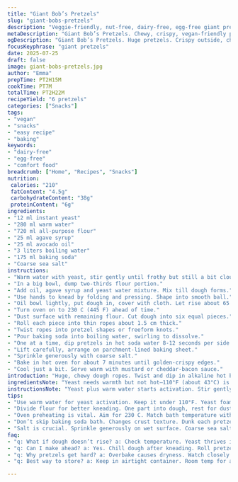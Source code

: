```yaml
---
title: "Giant Bob’s Pretzels"
slug: "giant-bobs-pretzels"
description: "Veggie-friendly, nut-free, dairy-free, egg-free giant pretzels made with instant yeast and a touch of agave syrup instead of sugar. Water and oil adjusted. Baking soda bath for crispy crust. Coarse salt tops. Baked 7 minutes. Serve with tangy mustard or spicy cheddar-bacon dip. Makes six large pretzels, chewy inside, crunchy out."
metaDescription: "Giant Bob’s Pretzels. Chewy, crispy, vegan-friendly pretzels with agave syrup for sweetness. Perfect for dipping."
ogDescription: "Giant Bob’s Pretzels. Huge pretzels. Crispy outside, chewy inside. Vegan-friendly with agave syrup. Perfect for snacks or sharing."
focusKeyphrase: "giant pretzels"
date: 2025-07-25
draft: false
image: giant-bobs-pretzels.jpg
author: "Emma"
prepTime: PT2H15M
cookTime: PT7M
totalTime: PT2H22M
recipeYield: "6 pretzels"
categories: ["Snacks"]
tags:
- "vegan"
- "snacks"
- "easy recipe"
- "baking"
keywords:
- "dairy-free"
- "egg-free"
- "comfort food"
breadcrumb: ["Home", "Recipes", "Snacks"]
nutrition: 
 calories: "210"
 fatContent: "4.5g"
 carbohydrateContent: "38g"
 proteinContent: "6g"
ingredients:
- "12 ml instant yeast"
- "280 ml warm water"
- "720 ml all-purpose flour"
- "25 ml agave syrup"
- "25 ml avocado oil"
- "3 liters boiling water"
- "175 ml baking soda"
- "Coarse sea salt"
instructions:
- "Warm water with yeast, stir gently until frothy but still a bit cloudy. No worries if some sediment remains."
- "In a big bowl, dump two-thirds flour portion."
- "Add oil, agave syrup and yeast water mixture. Mix till dough forms."
- "Use hands to knead by folding and pressing. Shape into smooth ball."
- "Oil bowl lightly, put dough in, cover with cloth. Let rise about 65 minutes."
- "Turn oven on to 230 C (445 F) ahead of time."
- "Dust surface with remaining flour. Cut dough into six equal pieces."
- "Roll each piece into thin ropes about 1.5 cm thick."
- "Twist ropes into pretzel shapes or freeform knots."
- "Pour baking soda into boiling water, swirling to dissolve."
- "One at a time, dip pretzels in hot soda water 8-12 seconds per side."
- "Lift carefully, arrange on parchment-lined baking sheet."
- "Sprinkle generously with coarse salt."
- "Bake in hot oven for about 7 minutes until golden-crispy edges."
- "Cool just a bit. Serve warm with mustard or cheddar-bacon sauce."
introduction: "Huge, chewy dough ropes. Twist and dip in alkaline hot bath—crust forms fast. Simple ingredients, unexpected tweaks. Yeast wakes up when mixed with warm water, agave adds subtle sweetness. Avocado oil for texture, soft crumb. Baking soda water creates crackly shell. Sprinkle coarse salt for flavor punch. Bake short. Six big, chewy pretzels ready to soak mustard or thick cheese dip. Great snack anytime, vegan and allergen-friendly at once. Mess up dough, knead again. No rush. Pretzels need patience and love. Perfect for sharing or solo munching. Crisp outside, fluffy inside. Salt flakes pop on crust. Warm bites with spicy or smoky dips. Bob’s touch, giant size. Pretzels as handheld comfort food."
ingredientsNote: "Yeast needs warmth but not hot—110°F (about 43°C) is fine. Agave syrup replaces brown sugar; milder, less caramel but balances yeast flavor. Avocado oil smooth, keeps dough moist without overpowering any flavor. Flour divide important for kneading and dusting surface. Baking soda bath crucial step—too little or too much changes crust texture. Coarse salt adds crunch and bursts of saltiness after baking. Use filtered or bottled water if tap is heavily chlorinated; yeast can be sensitive. Dough doughy, sticky at first but must develop gluten through kneading. Resting time varies with room temperature, around an hour best. Avoid egg or dairy to keep vegan and hypoallergenic aspects intact. Large pretzels serve better than dozens small—size affects chew."
instructionsNote: "Yeast plus warm water starts activation. Stir gently, don’t mix too aggressively to preserve yeast bubbles. Flour added in parts helps control dough consistency for better kneading. Knead on clean, floured surface by folding over and pressing with palms, rotate dough ball. Form into smooth, firm ball to help rise evenly. Cover bowl with thin cloth, avoid airtight seal for slight airflow. Let dough swell until doubled; timing varies with warmth. Oven preheated to match boiling soda bath temperature. Roll dough into long thin ropes evenly to create uniform bretzels. Water bath with baking soda key—alkaline bath changes dough surface proteins forming that classic pretzel crust and flavor. Remove pretzels gently using slotted spoon or skimmer to avoid tearing. Arrange pretzels spaced apart on lined baking trays to avoid sticking. Salt generously before baking so it sticks to wet surface. Bake quick at very high heat to get crust without drying crumb. Serve warm for best taste and texture with dips."
tips:
- "Use warm water for yeast activation. Keep it under 110°F. Yeast foams when mixed gently with water. A little sediment is fine."
- "Divide flour for better kneading. One part into dough, rest for dusting. Knead until smooth. Shape into a ball for even rising."
- "Oven preheating is vital. Aim for 230 C. Match bath temperature with oven. Boil water before adding baking soda."
- "Don’t skip baking soda bath. Changes crust texture. Dunk each pretzel for 8-12 seconds. Watch them carefully. Avoid tearing."
- "Salt is crucial. Sprinkle generously on wet surface. Coarse sea salt enhances flavor. Helps create a crunchy crust on top."
faq:
- "q: What if dough doesn’t rise? a: Check temperature. Yeast thrives in warmth. If cold, try longer rising time or warmer spot."
- "q: Can I make ahead? a: Yes. Chill dough after kneading. Roll pretzels next day. Bake fresh. Avoid freezer; texture changes."
- "q: Why pretzels get hard? a: Overbake causes dryness. Watch closely. Crisp short time yields soft inside, crunchy outside."
- "q: Best way to store? a: Keep in airtight container. Room temp for a day. Crisp in oven if soggy. Not fridge; dries fast."

---
```

